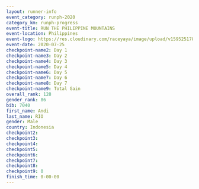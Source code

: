 ```yaml
--- 
layout: runner-info 
event_category: runph-2020 
category_km: runph-progress 
event-title: RUN THE PHILIPPINE MOUNTAINS 
event-location: Philippines 
event-logo: https://res.cloudinary.com/raceyaya/image/upload/v1595251780/logo/2020/Image_ds2u6w.jpg 
event-date: 2020-07-25 
checkpoint-name2: Day 1 
checkpoint-name3: Day 2 
checkpoint-name4: Day 3
checkpoint-name5: Day 4 
checkpoint-name6: Day 5
checkpoint-name7: Day 6 
checkpoint-name8: Day 7 
checkpoint-name9: Total Gain 
overall_rank: 128
gender_rank: 86
bib: 7040
first_name: Andi
last_name: RIO
gender: Male
country: Indonesia
checkpoint2: 
checkpoint3: 
checkpoint4: 
checkpoint5: 
checkpoint6: 
checkpoint7: 
checkpoint8: 
checkpoint9: 0
finish_time: 0-00-00
--- 
```

